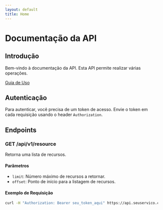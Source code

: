 ```yaml
---
layout: default
title: Home
---
```


# Documentação da API

## Introdução
Bem-vindo à documentação da API. Esta API permite realizar várias operações.

[Guia de Uso](usage.md)

## Autenticação
Para autenticar, você precisa de um token de acesso. Envie o token em cada requisição usando o header `Authorization`.

## Endpoints
### GET /api/v1/resource
Retorna uma lista de recursos.

#### Parâmetros
- `limit`: Número máximo de recursos a retornar.
- `offset`: Ponto de início para a listagem de recursos.

#### Exemplo de Requisição
```bash
curl -H "Authorization: Bearer seu_token_aqui" https://api.seuservico.com/api/v1/resource](https://alessandrof-dev.github.io/api-documentation/
```
